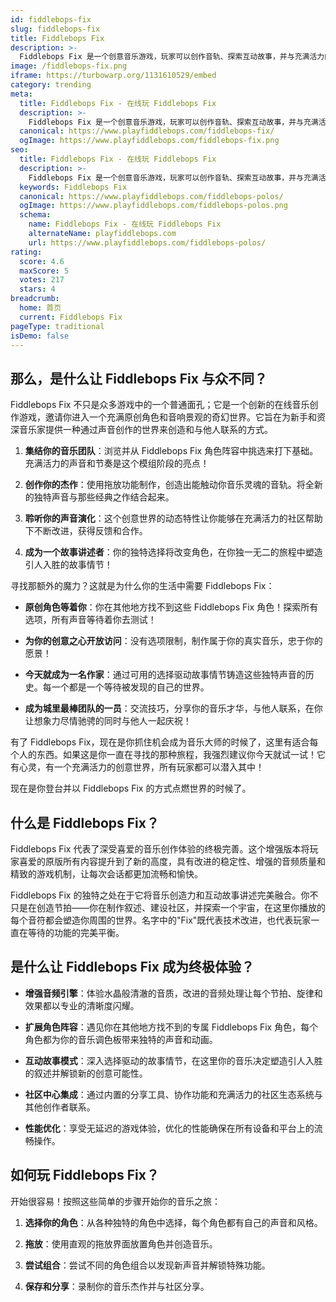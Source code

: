 ```yaml
---
id: fiddlebops-fix
slug: fiddlebops-fix
title: Fiddlebops Fix
description: >-
  Fiddlebops Fix 是一个创意音乐游戏，玩家可以创作音轨、探索互动故事，并与充满活力的社区互动，全部免费在线体验。
image: /fiddlebops-fix.png
iframe: https://turbowarp.org/1131610529/embed
category: trending
meta:
  title: Fiddlebops Fix - 在线玩 Fiddlebops Fix
  description: >-
    Fiddlebops Fix 是一个创意音乐游戏，玩家可以创作音轨、探索互动故事，并与充满活力的社区互动，全部免费在线体验。
  canonical: https://www.playfiddlebops.com/fiddlebops-fix/
  ogImage: https://www.playfiddlebops.com/fiddlebops-fix.png
seo:
  title: Fiddlebops Fix - 在线玩 Fiddlebops Fix
  description: >-
    Fiddlebops Fix 是一个创意音乐游戏，玩家可以创作音轨、探索互动故事，并与充满活力的社区互动，全部免费在线体验。
  keywords: Fiddlebops Fix
  canonical: https://www.playfiddlebops.com/fiddlebops-polos/
  ogImage: https://www.playfiddlebops.com/fiddlebops-polos.png
  schema:
    name: Fiddlebops Fix - 在线玩 Fiddlebops Fix
    alternateName: playfiddlebops.com
    url: https://www.playfiddlebops.com/fiddlebops-polos/
rating:
  score: 4.6
  maxScore: 5
  votes: 217
  stars: 4
breadcrumb:
  home: 首页
  current: Fiddlebops Fix
pageType: traditional
isDemo: false
---
```


## 那么，是什么让 Fiddlebops Fix 与众不同？

Fiddlebops Fix 不只是众多游戏中的一个普通面孔；它是一个创新的在线音乐创作游戏，邀请你进入一个充满原创角色和音响景观的奇幻世界。它旨在为新手和资深音乐家提供一种通过声音创作的世界来创造和与他人联系的方式。

1. **集结你的音乐团队**：浏览并从 Fiddlebops Fix 角色阵容中挑选来打下基础。充满活力的声音和节奏是这个模组阶段的亮点！

1. **创作你的杰作**：使用拖放功能制作，创造出能触动你音乐灵魂的音轨。将全新的独特声音与那些经典之作结合起来。

1. **聆听你的声音演化**：这个创意世界的动态特性让你能够在充满活力的社区帮助下不断改进，获得反馈和合作。

1. **成为一个故事讲述者**：你的独特选择将改变角色，在你独一无二的旅程中塑造引人入胜的故事情节！

寻找那额外的魔力？这就是为什么你的生活中需要 Fiddlebops Fix：

- **原创角色等着你**：你在其他地方找不到这些 Fiddlebops Fix 角色！探索所有选项，所有声音等待着你去测试！

- **为你的创意之心开放访问**：没有选项限制，制作属于你的真实音乐，忠于你的愿景！

- **今天就成为一名作家**：通过可用的选择驱动故事情节铸造这些独特声音的历史。每一个都是一个等待被发现的自己的世界。

- **成为城里最棒团队的一员**：交流技巧，分享你的音乐才华，与他人联系，在你让想象力尽情驰骋的同时与他人一起庆祝！

有了 Fiddlebops Fix，现在是你抓住机会成为音乐大师的时候了，这里有适合每个人的东西。如果这是你一直在寻找的那种旅程，我强烈建议你今天就试一试！它有心灵，有一个充满活力的创意世界，所有玩家都可以潜入其中！

现在是你登台并以 Fiddlebops Fix 的方式点燃世界的时候了。

## 什么是 Fiddlebops Fix？

Fiddlebops Fix 代表了深受喜爱的音乐创作体验的终极完善。这个增强版本将玩家喜爱的原版所有内容提升到了新的高度，具有改进的稳定性、增强的音频质量和精致的游戏机制，让每次会话都更加流畅和愉快。

Fiddlebops Fix 的独特之处在于它将音乐创造力和互动故事讲述完美融合。你不只是在创造节拍——你在制作叙述、建设社区，并探索一个宇宙，在这里你播放的每个音符都会塑造你周围的世界。名字中的"Fix"既代表技术改进，也代表玩家一直在等待的功能的完美平衡。

## 是什么让 Fiddlebops Fix 成为终极体验？

- **增强音频引擎**：体验水晶般清澈的音质，改进的音频处理让每个节拍、旋律和效果都以专业的清晰度闪耀。

- **扩展角色阵容**：遇见你在其他地方找不到的专属 Fiddlebops Fix 角色，每个角色都为你的音乐调色板带来独特的声音和动画。

- **互动故事模式**：深入选择驱动的故事情节，在这里你的音乐决定塑造引人入胜的叙述并解锁新的创意可能性。

- **社区中心集成**：通过内置的分享工具、协作功能和充满活力的社区生态系统与其他创作者联系。

- **性能优化**：享受无延迟的游戏体验，优化的性能确保在所有设备和平台上的流畅操作。

## 如何玩 Fiddlebops Fix？

开始很容易！按照这些简单的步骤开始你的音乐之旅：

1. **选择你的角色**：从各种独特的角色中选择，每个角色都有自己的声音和风格。

1. **拖放**：使用直观的拖放界面放置角色并创造音乐。

1. **尝试组合**：尝试不同的角色组合以发现新声音并解锁特殊功能。

1. **保存和分享**：录制你的音乐杰作并与社区分享。